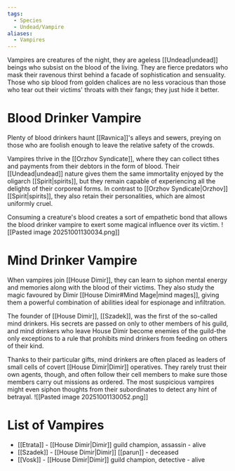 ```yaml
---
tags:
  - Species
  - Undead/Vampire
aliases:
  - Vampires
---
```

Vampires are creatures of the night, they are ageless [[Undead|undead]] beings who subsist on the blood of the living. They are fierce predators who mask their ravenous thirst behind a facade of sophistication and sensuality. Those who sip blood from golden chalices are no less voracious than those who tear out their victims' throats with their fangs; they just hide it better.
# Blood Drinker Vampire
Plenty of blood drinkers haunt [[Ravnica]]'s alleys and sewers, preying on those who are foolish enough to leave the relative safety of the crowds.

Vampires thrive in the [[Orzhov Syndicate]], where they can collect tithes and payments from their debtors in the form of blood. Their [[Undead|undead]] nature gives them the same immortality enjoyed by the oligarch [[Spirit|spirits]], but they remain capable of experiencing all the delights of their corporeal forms. In contrast to [[Orzhov Syndicate|Orzhov]] [[Spirit|spirits]], they also retain their personalities, which are almost uniformly cruel.

Consuming a creature's blood creates a sort of empathetic bond that allows the blood drinker vampire to exert some magical influence over its victim.
![[Pasted image 20251001130034.png]]
# Mind Drinker Vampire
When vampires join [[House Dimir]], they can learn to siphon mental energy and memories along with the blood of their victims. They also study the magic favoured by Dimir [[House Dimir#Mind Mage|mind mages]], giving them a powerful combination of abilities ideal for espionage and infiltration.

The founder of [[House Dimir]], [[Szadek]], was the first of the so-called mind drinkers. His secrets are passed on only to other members of his guild, and mind drinkers who leave House Dimir become enemies of the guild-the only exceptions to a rule that prohibits mind drinkers from feeding on others of their kind.

Thanks to their particular gifts, mind drinkers are often placed as leaders of small cells of covert [[House Dimir|Dimir]] operatives. They rarely trust their own agents, though, and often follow their cell members to make sure those members carry out missions as ordered. The most suspicious vampires might even siphon thoughts from their subordinates to detect any hint of betrayal.
![[Pasted image 20251001130052.png]]
# List of Vampires
- [[Etrata]] - [[House Dimir|Dimir]] guild champion, assassin - alive
- [[Szadek]] - [[House Dimir|Dimir]] [[parun]] - deceased
- [[Vosk]] - [[House Dimir|Dimir]] guild champion, detective - alive